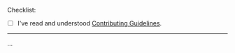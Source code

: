 <!-- Thank you for your interest in Awesome Web3 🎉 -->

<!-- These comment lines are only here to guide you, and will not be visible in the pull request you're about to create. -->

Checklist:

- [ ] I've read and understood [Contributing Guidelines](CONTRIBUTING.md).

[//]: # (- [ ] I've added the new resource at the end of its section.)

[//]: # (- [ ] This resource is out there for a while, and actively maintained.)

[//]: # (- [ ] This resource is popular enough and has at least a few hundred stars on GitHub.)

---

<!-- Please explain what this new addition is about, and why it should be included here with your own words. -->

...
